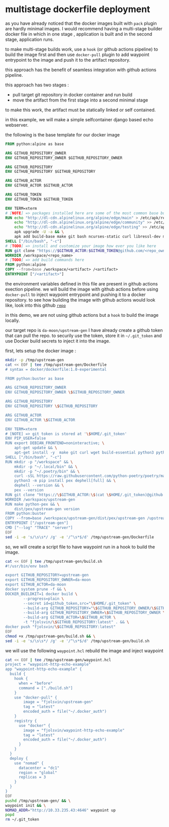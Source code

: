 # multistage dockerfile deployment

as you have already noticed that the docker images built with `pack` plugin are hardly minimal images. I would recommend having a multi-stage builder docker file in which in one stage , application is built and in the second stage, application runs.

to make multi-stage builds work, use a `hook` (or github actions pipeline) to build the image first and then use `docker-pull` plugin to add waypoint entrypoint to the image and push it to the artifact repository.

this approach has the benefit of seamless integration with github actions pipeline.

this approach has two stages :

- pull target git repository in docker container and run build
- move the artifact from the first stage into a second minimal stage

to make this work, the artifact must be statically linked or self contained.

in this example, we will make a simple selfcontainer django based echo webserver.

the following is the base template for our docker image

```dockerfile
FROM python:alpine as base

ARG GITHUB_REPOSITORY_OWNER
ENV GITHUB_REPOSITORY_OWNER $GITHUB_REPOSITORY_OWNER

ARG GITHUB_REPOSITORY
ENV GITHUB_REPOSITORY $GITHUB_REPOSITORY

ARG GITHUB_ACTOR
ENV GITHUB_ACTOR $GITHUB_ACTOR

ARG GITHUB_TOKEN
ENV GITHUB_TOKEN $GITHUB_TOKEN

ENV TERM=xterm
# [NOTE] => packages installed here are some of the most common base build dependencie for alpine
RUN echo "http://dl-cdn.alpinelinux.org/alpine/edge/main" > /etc/apk/repositories && \
    echo "http://dl-cdn.alpinelinux.org/alpine/edge/community" >> /etc/apk/repositories && \
    echo "http://dl-cdn.alpinelinux.org/alpine/edge/testing" >> /etc/apk/repositories && \
    apk upgrade -U -a && \
    apk add build-base make git bash ncurses-static curl libressl-dev musl-dev libffi-dev 
SHELL ["/bin/bash", "-c"]
# [TODO] => install and customize your image how ever you like here
RUN git clone "https://$GITHUB_ACTOR:$GITHUB_TOKEN@github.com/<repo_owner>/<repo_name>.git" /workspace/<repo_name>
WORKDIR /workspace/<repo_name>
# [TODO] => add build commands here
FROM python:alpine
COPY --from=base /workspace/<artifact> /<artifact>
ENTRYPOINT ["/<artifact>"]
```

the environment variables defined in this file are present in github actions exection pipeline. we will build the image with github actions before using `docker-pull` to inject waypoint entrypoint and pushing it to a docker repository. to see how building the image with github actions would look like, look into this github [`repo`](https://github.com/da-moon/upstream-gen/blob/master/.github/workflows/workflow.yml)

in this demo, we are not using github actions but a `hook` to build the image locally. 

our target repo is `da-moon/upstream-gen` I have already create a github token that can pull the repo. to securily use the token, store it in `~/.git_token` and use Docker build secrets to inject it into the image. 

first, lets setup the docker image :

```bash
mkdir -p /tmp/upstream-gen
cat << EOF | tee /tmp/upstream-gen/Dockerfile
# syntax = docker/dockerfile:1.0-experimental

FROM python:buster as base

ARG GITHUB_REPOSITORY_OWNER
ENV GITHUB_REPOSITORY_OWNER \$GITHUB_REPOSITORY_OWNER

ARG GITHUB_REPOSITORY
ENV GITHUB_REPOSITORY \$GITHUB_REPOSITORY

ARG GITHUB_ACTOR
ENV GITHUB_ACTOR \$GITHUB_ACTOR

ENV TERM=xterm
# [NOTE] => git token is stored at '\$HOME/.git_token'
ENV PIP_USER=false
RUN export DEBIAN_FRONTEND=noninteractive; \
    apt-get update && \
    apt-get install -y  make git curl wget build-essential python3 python3-pip 
SHELL ["/bin/bash", "-c"]
RUN mkdir -p "/workspace" && \
    mkdir -p "~/.local/bin" && \
    mkdir -p "~/.poetry/bin" && \
    curl -sSL https://raw.githubusercontent.com/python-poetry/poetry/master/get-poetry.py | python3 && \
    python3 -m pip install pex dephell[full] && \
    dephell --version && \
    pex --version
RUN git clone "https://\$GITHUB_ACTOR:\$(cat \$HOME/.git_token)@github.com/da-moon/upstream-gen.git" "/workspace/upstream-gen"
WORKDIR /workspace/upstream-gen
RUN make python-pex && \
    dist/pex/upstream-gen version
FROM python:buster
COPY --from=base /workspace/upstream-gen/dist/pex/upstream-gen /upstream-gen
ENTRYPOINT ["/upstream-gen"]
CMD ["--log" "TRACE" "server"]
EOF
sed -i -e 's/\s\s*/ /g' -e '/^\s*$/d' /tmp/upstream-gen/Dockerfile
```

so, we will create a script file to have waypoint run in a hook to build the image.

```bash
cat << EOF | tee /tmp/upstream-gen/build.sh
#!/usr/bin/env bash

export GITHUB_REPOSITORY=upstream-gen
export GITHUB_REPOSITORY_OWNER=da-moon
export GITHUB_ACTOR=da-moon
docker system prune -f && \
DOCKER_BUILDKIT=1 docker build \
        --progress=plain \
        --secret id=github_token,src="\$HOME/.git_token" \
        --build-arg GITHUB_REPOSITORY="\$GITHUB_REPOSITORY_OWNER/\$GITHUB_REPOSITORY" \
        --build-arg GITHUB_REPOSITORY_OWNER=\$GITHUB_REPOSITORY_OWNER \
        --build-arg GITHUB_ACTOR=\$GITHUB_ACTOR \
        -t "fjolsvin/\$GITHUB_REPOSITORY:latest" . && \
docker push "fjolsvin/\$GITHUB_REPOSITORY:latest"
EOF
chmod +x /tmp/upstream-gen/build.sh && \
sed -i -e 's/\s\s*/ /g' -e '/^\s*$/d' /tmp/upstream-gen/build.sh
```

we will use the following `waypoint.hcl` rebuild the image and inject waypoint 

```bash
cat << EOF | tee /tmp/upstream-gen/waypoint.hcl
project = "waypoint-http-echo-example"
app "waypoint-http-echo-example" {
  build {
    hook {
      when = "before"
      command = ["./build.sh"]
    }
    use "docker-pull" {
        image = "fjolsvin/upstream-gen"
        tag = "latest"
        encoded_auth = file("~/.docker_auth")
    }
    registry {
      use "docker" {
        image = "fjolsvin/waypoint-http-echo-example"
        tag = "latest"
        encoded_auth = file("~/.docker_auth")
      }
    }
  }
  deploy {
    use "nomad" {
      datacenter = "dc1"
      region = "global"
      replicas = 3
    }
  }
}
EOF
pushd /tmp/upstream-gen/ && \
waypoint init && \
NOMAD_ADDR="http://10.33.235.43:4646" waypoint up
popd
rm ~/.git_token
```